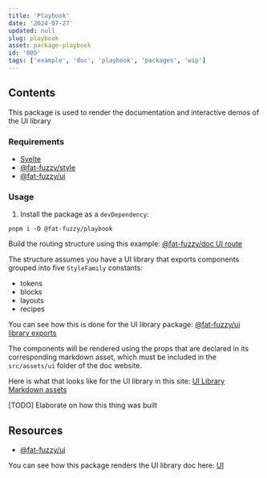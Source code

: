 ```yaml
---
title: 'Playbook'
date: '2024-07-27'
updated: null
slug: playbook
asset: package-playbook
id: '005'
tags: ['example', 'doc', 'playbook', 'packages', 'wip']
---
```


## Contents

This package is used to render the documentation and interactive demos of the UI library

### Requirements

- [Svelte](https://svelte.dev/)
- [@fat-fuzzy/style](https://github.com/fat-fuzzy/rocks/tree/main/packages/style)
- [@fat-fuzzy/ui](https://github.com/fat-fuzzy/rocks/tree/main/packages/ui)

### Usage

1. Install the package as a `devDependency`:

```shell
pnpm i -D @fat-fuzzy/playbook
```

Build the routing structure using this example: [@fat-fuzzy/doc UI route](https://github.com/fat-fuzzy/rocks/tree/main/apps/doc/src/routes/ui)

The structure assumes you have a UI library that exports components grouped into five `StyleFamily` constants:

- tokens
- blocks
- layouts
- recipes

You can see how this is done for the UI library package: [@fat-fuzzy/ui library exports](https://github.com/fat-fuzzy/rocks/blob/main/packages/ui/src/lib/index.ts)

The components will be rendered using the props that are declared in its corresponding markdown asset, which must be included in the `src/assets/ui` folder of the doc website.

Here is what that looks like for the UI library in this site: [UI Library Markdown assets](https://github.com/fat-fuzzy/rocks/tree/main/apps/doc/src/assets/ui)

[TODO] Elaborate on how this thing was built

## Resources

- [@fat-fuzzy/ui](https://github.com/fat-fuzzy/rocks/tree/main/packages/ui)

You can see how this package renders the UI library doc here: [UI](/ui)
